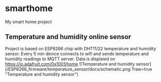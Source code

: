 # smarthome
My smart home project

Temperature and humidity online sensor
--------------------------------------
Project is based on ESP8266 chip with DHT11/22 temperature and humidity sensor.
Every 5 min device connects to wifi and sends temperature and humidity readings to MQTT server.
Data is displaied on https://io.adafruit.com/0x1001/home
![Temperature and humidity sensor](/ESP8266_firmware/temperature_sensor/docs/schematic.png ?raw=true "Temperature and humidity sensor")
